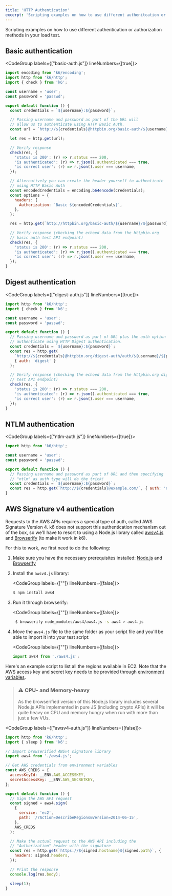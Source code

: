 ```yaml
---
title: 'HTTP Authentication'
excerpt: 'Scripting examples on how to use different authenitcation or authorization methods in your load test.'
---
```


Scripting examples on how to use different authentication or authorization methods in your load test.

## Basic authentication

<CodeGroup labels={["basic-auth.js"]} lineNumbers={[true]}>

```javascript
import encoding from 'k6/encoding';
import http from 'k6/http';
import { check } from 'k6';

const username = 'user';
const password = 'passwd';

export default function () {
  const credentials = `${username}:${password}`;

  // Passing username and password as part of the URL will
  // allow us to authenticate using HTTP Basic Auth.
  const url = `http://${credentials}@httpbin.org/basic-auth/${username}/${password}`;

  let res = http.get(url);

  // Verify response
  check(res, {
    'status is 200': (r) => r.status === 200,
    'is authenticated': (r) => r.json().authenticated === true,
    'is correct user': (r) => r.json().user === username,
  });

  // Alternatively you can create the header yourself to authenticate
  // using HTTP Basic Auth
  const encodedCredentials = encoding.b64encode(credentials);
  const options = {
    headers: {
      Authorization: `Basic ${encodedCredentials}`,
    },
  };

  res = http.get(`http://httpbin.org/basic-auth/${username}/${password}`, options);

  // Verify response (checking the echoed data from the httpbin.org
  // basic auth test API endpoint)
  check(res, {
    'status is 200': (r) => r.status === 200,
    'is authenticated': (r) => r.json().authenticated === true,
    'is correct user': (r) => r.json().user === username,
  });
}
```

</CodeGroup>

## Digest authentication

<CodeGroup labels={["digest-auth.js"]} lineNumbers={[true]}>

```javascript
import http from 'k6/http';
import { check } from 'k6';

const username = 'user';
const password = 'passwd';

export default function () {
  // Passing username and password as part of URL plus the auth option will
  // authenticate using HTTP Digest authentication.
  const credentials = `${username}:${password}`;
  const res = http.get(
    `http://${credentials}@httpbin.org/digest-auth/auth/${username}/${password}`,
    { auth: 'digest' }
  );

  // Verify response (checking the echoed data from the httpbin.org digest auth
  // test API endpoint)
  check(res, {
    'status is 200': (r) => r.status === 200,
    'is authenticated': (r) => r.json().authenticated === true,
    'is correct user': (r) => r.json().user === username,
  });
}
```

</CodeGroup>

## NTLM authentication

<CodeGroup labels={["ntlm-auth.js"]} lineNumbers={[true]}>

```javascript
import http from 'k6/http';

const username = 'user';
const password = 'passwd';

export default function () {
  // Passing username and password as part of URL and then specifying
  // "ntlm" as auth type will do the trick!
  const credentials = `${username}:${password}`;
  const res = http.get(`http://${credentials}@example.com/`, { auth: 'ntlm' });
}
```

</CodeGroup>

## AWS Signature v4 authentication

Requests to the AWS APIs requires a special type of auth, called AWS Signature Version 4. k6
does not support this authentication mechanism out of the box, so we'll have to resort to using
a Node.js library called [awsv4.js](https://github.com/mhart/aws4) and
[Browserify](http://browserify.org/) (to make it work in k6).

For this to work, we first need to do the following:

1. Make sure you have the necessary prerequisites installed: [Node.js](https://nodejs.org/en/download/)
   and [Browserify](http://browserify.org/)
2. Install the `awsv4.js` library:

   <CodeGroup labels={[""]} lineNumbers={[false]}>

   ```bash
   $ npm install aws4
   ```

   </CodeGroup>

3. Run it through browserify:

   <CodeGroup labels={[""]} lineNumbers={[false]}>

   ```bash
    $ browserify node_modules/aws4/aws4.js -s aws4 > aws4.js
   ```

   </CodeGroup>

4. Move the `aws4.js` file to the same folder as your script file and you'll be able to import
   it into your test script:

   <CodeGroup labels={[""]} lineNumbers={[false]}>

   ```javascript
   import aws4 from './aws4.js';
   ```

   </CodeGroup>

Here's an example script to list all the regions available in EC2. Note that the AWS access key
and secret key needs to be provided through [environment variables](/using-k6/environment-variables).

> ### ⚠️ CPU- and Memory-heavy
>
> As the browserified version of this Node.js library includes several Node.js APIs
> implemented in pure JS (including crypto APIs) it will be quite heavy on CPU and memory hungry
> when run with more than just a few VUs.

<CodeGroup labels={["awsv4-auth.js"]} lineNumbers={[false]}>

```javascript
import http from 'k6/http';
import { sleep } from 'k6';

// Import browserified AWSv4 signature library
import aws4 from './aws4.js';

// Get AWS credentials from environment variables
const AWS_CREDS = {
  accessKeyId: __ENV.AWS_ACCESSKEY,
  secretAccessKey: __ENV.AWS_SECRETKEY,
};

export default function () {
  // Sign the AWS API request
  const signed = aws4.sign(
    {
      service: 'ec2',
      path: '/?Action=DescribeRegions&Version=2014-06-15',
    },
    AWS_CREDS
  );

  // Make the actual request to the AWS API including the
  // "Authorization" header with the signature
  const res = http.get(`https://${signed.hostname}${signed.path}`, {
    headers: signed.headers,
  });

  // Print the response
  console.log(res.body);

  sleep(1);
}
```

</CodeGroup>
